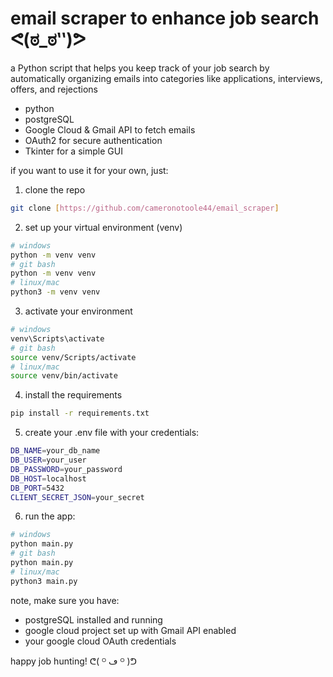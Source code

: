 # email scraper to enhance job search ᕙ(ಠ_ಠ‶)ᕗ

a Python script that helps you keep track of your job search by automatically organizing emails into categories like applications, interviews, offers, and rejections

- python
- postgreSQL
- Google Cloud & Gmail API to fetch emails
- OAuth2 for secure authentication
- Tkinter for a simple GUI

if you want to use it for your own, just:

1. clone the repo

```bash
git clone [https://github.com/cameronotoole44/email_scraper]
```

2. set up your virtual environment (venv)

```bash
# windows
python -m venv venv
# git bash
python -m venv venv
# linux/mac
python3 -m venv venv
```

3. activate your environment

```bash
# windows
venv\Scripts\activate
# git bash
source venv/Scripts/activate
# linux/mac
source venv/bin/activate
```

4. install the requirements

```bash
pip install -r requirements.txt
```

5. create your .env file with your credentials:

```bash
DB_NAME=your_db_name
DB_USER=your_user
DB_PASSWORD=your_password
DB_HOST=localhost
DB_PORT=5432
CLIENT_SECRET_JSON=your_secret
```

6. run the app:

```bash
# windows
python main.py
# git bash
python main.py
# linux/mac
python3 main.py
```

note, make sure you have:

- postgreSQL installed and running
- google cloud project set up with Gmail API enabled
- your google cloud OAuth credentials

happy job hunting! ᕦ( ᴼ ڡ ᴼ )ᕤ
